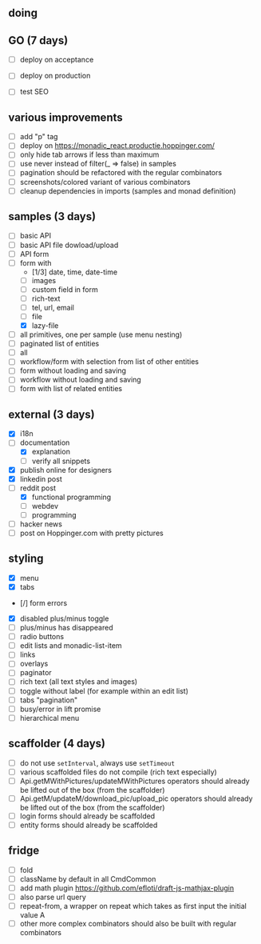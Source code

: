 ## doing

## GO (7 days)
- [ ] deploy on acceptance
- [ ] deploy on production
- [ ] test SEO


## various improvements
- [ ] add "p" tag
- [ ] deploy on https://monadic_react.productie.hoppinger.com/
- [ ] only hide tab arrows if less than maximum
- [ ] use never instead of filter(_ => false) in samples
- [ ] pagination should be refactored with the regular combinators
- [ ] screenshots/colored variant of various combinators
- [ ] cleanup dependencies in imports (samples and monad definition)

## samples (3 days)
- [ ] basic API
- [ ] basic API file dowload/upload
- [ ] API form
- [ ] form with
  - [1/3] date, time, date-time
  - [ ] images
  - [ ] custom field in form
  - [ ] rich-text
  - [ ] tel, url, email
  - [ ] file
  - [x] lazy-file
- [ ] all primitives, one per sample (use menu nesting)
- [ ] paginated list of entities
- [ ] all
- [ ] workflow/form with selection from list of other entities
- [ ] form without loading and saving
- [ ] workflow without loading and saving
- [ ] form with list of related entities

## external (3 days)
- [x] i18n
- [ ] documentation
  - [x] explanation
  - [ ] verify all snippets
- [x] publish online for designers
- [x] linkedin post
- [ ] reddit post
  - [x] functional programming
  - [ ] webdev
  - [ ] programming
- [ ] hacker news
- [ ] post on Hoppinger.com with pretty pictures

## styling
- [x] menu
- [x] tabs
- [/] form errors
- [x] disabled plus/minus toggle
- [ ] plus/minus has disappeared
- [ ] radio buttons
- [ ] edit lists and monadic-list-item
- [ ] links
- [ ] overlays
- [ ] paginator
- [ ] rich text (all text styles and images)
- [ ] toggle without label (for example within an edit list)
- [ ] tabs "pagination"
- [ ] busy/error in lift promise
- [ ] hierarchical menu

##  scaffolder (4 days)
- [ ] do not use `setInterval`, always use `setTimeout`
- [ ] various scaffolded files do not compile (rich text especially)
- [ ] Api.getMWithPictures/updateMWithPictures operators should already be lifted out of the box (from the scaffolder)
- [ ] Api.getM/updateM/download_pic/upload_pic operators should already be lifted out of the box (from the scaffolder)
- [ ] login forms should already be scaffolded
- [ ] entity forms should already be scaffolded

## fridge
- [ ] fold
- [ ] className by default in all CmdCommon
- [ ] add math plugin https://github.com/efloti/draft-js-mathjax-plugin
- [ ] also parse url query
- [ ] repeat-from, a wrapper on repeat which takes as first input the initial value A
- [ ] other more complex combinators should also be built with regular combinators
